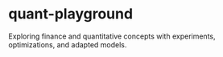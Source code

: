 # quant-playground
Exploring finance and quantitative concepts with experiments, optimizations, and adapted models.
